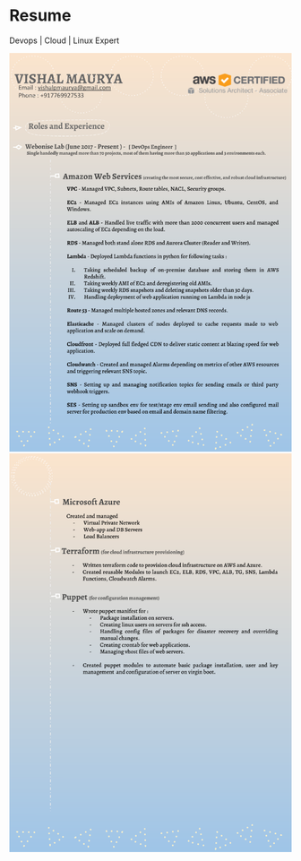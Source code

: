 # Resume
Devops | Cloud | Linux Expert  

![alt text](https://github.com/jarvesnewton/Resume/blob/master/Resume_For_Jobs.png)
![alt text](https://github.com/jarvesnewton/Resume/blob/master/Resume_For_Jobs_Page_2.png)
